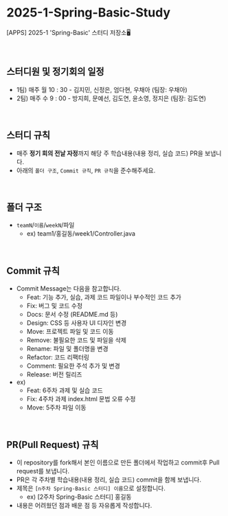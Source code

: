# 2025-1-Spring-Basic-Study
[APPS] 2025-1 'Spring-Basic' 스터디 저장소🖥️

<br>

## 스터디원 및 정기회의 일정
- 1팀) 매주 월 10 : 30 - 김지민, 신정은, 엄다현, 우채아 (팀장: 우채아)
- 2팀) 매주 수 9 : 00 - 방지희, 문예선, 김도연, 윤소영, 정지은 (팀장: 김도연)
  
<br>

## 스터디 규칙
- 매주 **정기 회의 전날 자정**까지 해당 주 학습내용(내용 정리, 실습 코드) PR을 보냅니다.
- 아래의 `폴더 구조`, `Commit 규칙`, `PR 규칙`을 준수해주세요.

<br>

## 폴더 구조
- `teamN`/`이름`/`weekN`/파일
    - ex) team1/홍길동/week1/Controller.java
 
<br>

## Commit 규칙
- Commit Message는 다음을 참고합니다.
  - Feat: 기능 추가, 실습, 과제 코드 파일이나 부수적인 코드 추가
  - Fix: 버그 및 코드 수정
  - Docs: 문서 수정 (README.md 등)
  - Design: CSS 등 사용자 UI 디자인 변경
  - Move: 프로젝트 파일 및 코드 이동
  - Remove: 불필요한 코드 및 파일을 삭제
  - Rename: 파일 및 폴더명을 변경
  - Refactor: 코드 리팩터링
  - Comment: 필요한 주석 추가 및 변경
  - Release: 버전 릴리즈
- ex)
  - Feat: 6주차 과제 및 실습 코드
  - Fix: 4주차 과제 index.html 문법 오류 수정
  - Move: 5주차 파일 이동

<br>

## PR(Pull Request) 규칙
- 이 repository를 fork해서 본인 이름으로 만든 폴더에서 작업하고 commit후 Pull request를 보냅니다.
- PR은 각 주차별 학습내용(내용 정리, 실습 코드) commit을 함께 보냅니다.
- 제목은 `[n주차 Spring-Basic 스터디] 이름`으로 설정합니다.
  - ex) [2주차 Spring-Basic 스터디] 홍길동
- 내용은 어려웠던 점과 배운 점 등 자유롭게 작성합니다.
